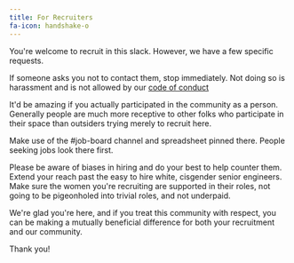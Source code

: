 ```yaml
---
title: For Recruiters
fa-icon: handshake-o
---
```


You're welcome to recruit in this slack. However, we have a few specific requests.

If someone asks you not to contact them, stop immediately. Not doing so is harassment and is not allowed by our [code of conduct](#codeofconduct)

It'd be amazing if you actually participated in the community as a person. Generally people are much more receptive to other folks who participate in their space than outsiders trying merely to recruit here.

Make use of the #job-board channel and spreadsheet pinned there. People seeking jobs look there first.

Please be aware of biases in hiring and do your best to help counter them. Extend your reach past the easy to hire white, cisgender senior engineers. Make sure the women you're recruiting are supported in their roles, not going to be pigeonholed into trivial roles, and not underpaid.

We're glad you're here, and if you treat this community with respect, you can be making a mutually beneficial difference for both your recruitment and our community.

Thank you!
